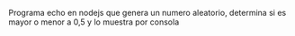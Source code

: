 Programa echo en nodejs que genera un numero aleatorio, determina si es mayor o menor a 0,5 y lo muestra por consola